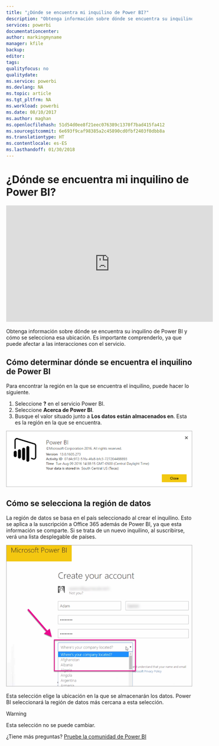 ```yaml
---
title: "¿Dónde se encuentra mi inquilino de Power BI?"
description: "Obtenga información sobre dónde se encuentra su inquilino de Power BI y cómo se selecciona esa ubicación. Es importante comprenderlo, ya que puede afectar a las interacciones con el servicio."
services: powerbi
documentationcenter: 
author: markingmyname
manager: kfile
backup: 
editor: 
tags: 
qualityfocus: no
qualitydate: 
ms.service: powerbi
ms.devlang: NA
ms.topic: article
ms.tgt_pltfrm: NA
ms.workload: powerbi
ms.date: 08/10/2017
ms.author: maghan
ms.openlocfilehash: 51d54d0ee8f21eec076389c1370f7bad415fa412
ms.sourcegitcommit: 6e693f9caf98385a2c45890cd0fbf2403f0dbb8a
ms.translationtype: HT
ms.contentlocale: es-ES
ms.lasthandoff: 01/30/2018
---
```

# <a name="where-is-my-power-bi-tenant-located"></a>¿Dónde se encuentra mi inquilino de Power BI?
<iframe width="560" height="315" src="https://www.youtube.com/embed/0fOxaHJPvdM?showinfo=0" frameborder="0" allowfullscreen></iframe>

Obtenga información sobre dónde se encuentra su inquilino de Power BI y cómo se selecciona esa ubicación. Es importante comprenderlo, ya que puede afectar a las interacciones con el servicio.

## <a name="how-to-determine-where-your-power-bi-tenant-is-located"></a>Cómo determinar dónde se encuentra el inquilino de Power BI
Para encontrar la región en la que se encuentra el inquilino, puede hacer lo siguiente.

1. Seleccione **?** en el servicio Power BI.
2. Seleccione **Acerca de Power BI**.
3. Busque el valor situado junto a **Los datos están almacenados en**. Esta es la región en la que se encuentra.

![](media/service-admin-where-is-my-tenant-located/power-bi-data-region.png)

## <a name="how-the-data-region-is-selected"></a>Cómo se selecciona la región de datos
La región de datos se basa en el país seleccionado al crear el inquilino. Esto se aplica a la suscripción a Office 365 además de Power BI, ya que esta información se comparte. Si se trata de un nuevo inquilino, al suscribirse, verá una lista desplegable de países.

![](media/service-admin-where-is-my-tenant-located/sign-up-country-selection.png)

Esta selección elige la ubicación en la que se almacenarán los datos. Power BI seleccionará la región de datos más cercana a esta selección.

> [!WARNING]
> Esta selección no se puede cambiar.
> 
> 

¿Tiene más preguntas? [Pruebe la comunidad de Power BI](http://community.powerbi.com/)

